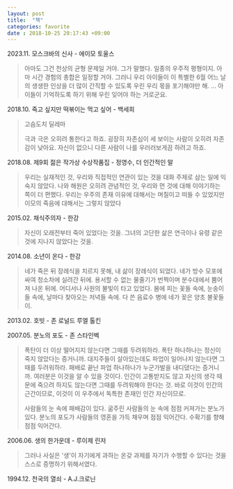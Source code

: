 ```yaml
---
layout: post
title:  "책"
categories: favorite
date : 2018-10-25 20:17:43 +09:00
---
```


2023.11. 모스크바의 신사 - 에이모 토울스
>아마도 그건 천상의 균형 문제일 거야. 그가 말했다. 
>일종의 우주적 평형이지. 아마 시간 경험의 총합은 일정할 거야. 그러니 우리 아이들이 이 특별한 6월 어느 날의 생생한 인상을 더 많이 간직할 수 있도록 우린 우리 몫을 포기해야만 해.
>... 아이들이 기억하도록 하기 위해 우린 잊어야 하는 거로군요.

2018.10. 죽고 싶지만 떡볶이는 먹고 싶어 - 백세희
>고슴도치 딜레마
>
>극과 극은 오히려 통한다고 하죠. 굉장히 자존심이 세 보이는 사람이 오히려 자존감이 낮아요.
>자신이 없으니 다른 사람이 나를 우러러보게끔 하려고 하죠.

2018.08. 제9회 젊은 작가상 수상작품집 - 정영수, 더 인간적인 말
>우리는 실재적인 것, 우리와 직접적인 연관이 있는 것을 대화 주제로 삼는 일에 익숙지 않았다. 
>나와 해원은 오히려 관념적인 것, 우리와 먼 것에 대해 이야기하는 쪽이 더 편했다. 
>우리는 우주의 존재 이유에 대해서는 며칠이고 떠들 수 있었지만 이모의 죽음에 대해서는 그렇지 않았다

2015.02. 채식주의자 - 한강
>자신이 오래전부터 죽어 있었다는 것을.
>그녀의 고단한 삶은 연극이나 유령 같은 것에 지나지 않았다는 것을.

2014.08. 소년이 온다 - 한강
>네가 죽은 뒤 장례식을 치르지 못해, 내 삶이 장례식이 되었다. 
>네가 방수 모포에 싸여 청소차에 실려간 뒤에. 
>용서할 수 없는 물줄기가 번쩍이며 분수대에서 뿜어져 나온 뒤에. 
>어디서나 사원의 불빛이 타고 있었다. 봄에 피는 꽃들 속에, 눈송이들 속에, 날마다 찾아오는 저녁들 속에. 
>다 쓴 음료수 병에 네가 꽂은 양초 불꽃들이.

2013.02. 호빗 - 존 로널드 루엘 톨킨

2007.05. 분노의 포도 - 존 스타인벡
>폭탄이 더 이상 떨어지지 않는다면 그때를 두려워하라. 폭탄 하나하나는 정신이 죽지 않았다는 증거니까. 
>대지주들이 살아있는데도 파업이 일어나지 않는다면 그때를 두려워하라. 패배로 끝난 파업 하나하나가  누군가발을 내디뎠다는 증거니까. 여러분은 이것을 알 수 있을 것이다. 인간이 고통받지도 않고 자신의 생각 때문에 죽으려 하지도 않는다면 그때를 두려워해야 한다는 것. 
>바로 이것이 인간의 근간이므로, 이것이 이 우주에서 독특한 존재인 인간 자신이므로.
>
>사람들의 눈 속에 패배감이 있다. 굶주린 사람들의 눈 속에 점점 커져가는 분노가 있다. 
>분노의 포도가 사람들의 영혼을 가득 채우며 점점 익어간다. 수확기를 향해 점점 익어간다.

2006.06. 생의 한가운데 - 루이제 린저
>그러나 사실은 '생'이 자기에게 과하는 온갖 과제를 자기가 수행할 수 있다는 것을 스스로 증명하기 위해서였다. 

1994.12. 천국의 열쇠 - A.J.크로닌